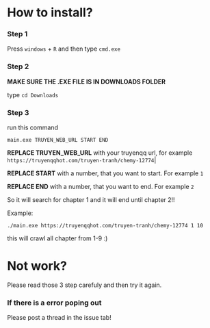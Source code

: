# How to install?

### Step 1

Press `windows` + `R` and then type `cmd.exe`

### Step 2

**MAKE SURE THE .EXE FILE IS IN DOWNLOADS FOLDER**

type `cd Downloads`

### Step 3

run this command

```
main.exe TRUYEN_WEB_URL START END
```

**REPLACE TRUYEN_WEB_URL** with your truyenqq url, for example `https://truyenqqhot.com/truyen-tranh/chemy-12774`|

**REPLACE START** with a number, that you want to start. For example `1`

**REPLACE END** with a number, that you want to end. For example `2`

So it will search for chapter 1 and it will end until chapter 2!!

Example:

```
./main.exe https://truyenqqhot.com/truyen-tranh/chemy-12774 1 10
```

this will crawl all chapter from 1-9 :)

# Not work?

Please read those 3 step carefuly and then try it again.

### If there is a error poping out

Please post a thread in the issue tab!
